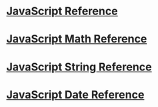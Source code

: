 
# [JavaScript Reference](https://www.w3schools.com/jsref/jsref_reference.asp)

# [JavaScript Math Reference](https://www.w3schools.com/jsref/jsref_obj_math.asp)

# [JavaScript String Reference](https://www.w3schools.com/jsref/jsref_obj_string.asp)
# [JavaScript Date Reference](https://www.w3schools.com/jsref/jsref_obj_date.asp)